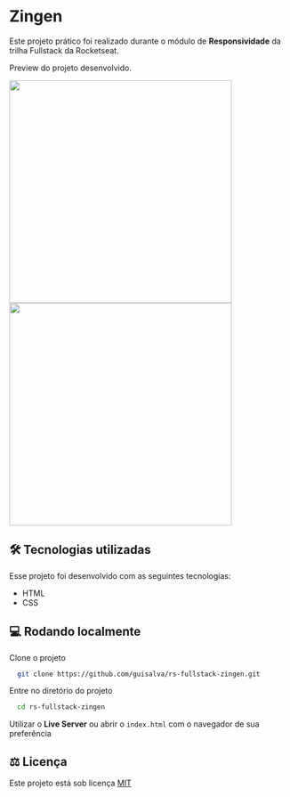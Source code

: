 
# Zingen

Este projeto prático foi realizado durante o módulo de **Responsividade** da trilha Fullstack da Rocketseat.

Preview do projeto desenvolvido.


<div>
  <img src="https://github.com/user-attachments/assets/be17ea0a-6cd3-4444-8f39-47b5f5932410" height="400">
  <img src="https://github.com/user-attachments/assets/30712ef8-e68b-409b-8a89-b4fbfacb686c" height="400">
</div>

   
 


## 🛠️ Tecnologias utilizadas
Esse projeto foi desenvolvido com as seguintes tecnologias:
- HTML
- CSS


## 💻 Rodando localmente

Clone o projeto

```bash
  git clone https://github.com/guisalva/rs-fullstack-zingen.git
```

Entre no diretório do projeto

```bash
  cd rs-fullstack-zingen
```


Utilizar o **Live Server** ou abrir o `index.html` com o navegador de sua preferência


## ⚖️ Licença

Este projeto está sob licença [MIT](https://choosealicense.com/licenses/mit/)
